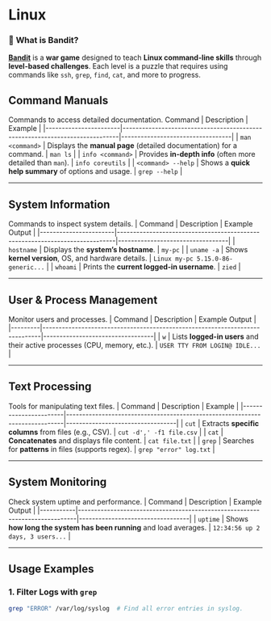 # Linux

### 📌 **What is Bandit?**
[**Bandit**](https://overthewire.org/wargames/bandit/) is a **war game** designed to teach **Linux command-line skills** through **level-based challenges**.
Each level is a puzzle that requires using commands like `ssh`, `grep`, `find`, `cat`, and more to progress.


## **Command Manuals** <a name="command-manuals"></a>
Commands to access detailed documentation.
   Command               | Description                                                                 | Example                          |
 |-----------------------|-----------------------------------------------------------------------------|----------------------------------|
 | `man <command>`       | Displays the **manual page** (detailed documentation) for a command.       | `man ls`                         |
 | `info <command>`      | Provides **in-depth info** (often more detailed than `man`).                | `info coreutils`                 |
 | `<command> --help`    | Shows a **quick help summary** of options and usage.                       | `grep --help`                    |

---

## **System Information** <a name="system-information"></a>
Commands to inspect system details.
 | Command               | Description                                                                 | Example Output                   |
 |-----------------------|-----------------------------------------------------------------------------|----------------------------------|
 | `hostname`            | Displays the **system’s hostname**.                                         | `my-pc`                          |
 | `uname -a`            | Shows **kernel version**, OS, and hardware details.                         | `Linux my-pc 5.15.0-86-generic...` |
 | `whoami`              | Prints the **current logged-in username**.                                  | `zied`                           |

---

## **User & Process Management** <a name="user--process-management"></a>
Monitor users and processes.
 | Command | Description                                                                 | Example Output                   |
 |---------|-----------------------------------------------------------------------------|----------------------------------|
 | `w`     | Lists **logged-in users** and their active processes (CPU, memory, etc.).  | `USER TTY FROM LOGIN@ IDLE...`   |

---

## **Text Processing** <a name="text-processing"></a>
Tools for manipulating text files.
 | Command               | Description                                                                 | Example                          |
 |-----------------------|-----------------------------------------------------------------------------|----------------------------------|
 | `cut`                 | Extracts **specific columns** from files (e.g., CSV).                      | `cut -d',' -f1 file.csv`         |
 | `cat`                 | **Concatenates** and displays file content.                                | `cat file.txt`                   |
 | `grep`                | Searches for **patterns** in files (supports regex).                       | `grep "error" log.txt`           |

---

## **System Monitoring** <a name="system-monitoring"></a>
Check system uptime and performance.
 | Command   | Description                                                                 | Example Output                   |
 |-----------|-----------------------------------------------------------------------------|----------------------------------|
 | `uptime`  | Shows **how long the system has been running** and load averages.          | `12:34:56 up 2 days, 3 users...` |

---

## **Usage Examples**
### 1. Filter Logs with `grep`
```bash
grep "ERROR" /var/log/syslog  # Find all error entries in syslog.
